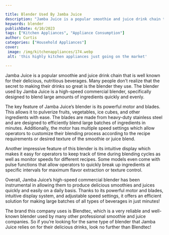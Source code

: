 ```yaml
---

title: Blender Used By Jamba Juice
description: "Jamba Juice is a popular smoothie and juice drink chain that is well known for their delicious, nutritious beverages. Many people ...get the full scoop"
keywords: blender
publishDate: 4/10/2023
tags: ["Kitchen Appliances", "Appliance Consumption"]
author: Curtis
categories: ["Household Appliances"]
cover: 
 image: /img/kitchenappliances/174.webp
 alt: 'this highly kitchen appliances just going on the market'

---
```


Jamba Juice is a popular smoothie and juice drink chain that is well known for their delicious, nutritious beverages. Many people don’t realize that the secret to making their drinks so great is the blender they use. The blender used by Jamba Juice is a high-speed commercial blender, specifically designed to blend large amounts of ingredients quickly and evenly. 

The key feature of Jamba Juice’s blender is its powerful motor and blades. This allows it to pulverize fruits, vegetables, ice cubes, and other ingredients with ease. The blades are made from heavy-duty stainless steel and are designed to efficiently blend large batches of ingredients in minutes. Additionally, the motor has multiple speed settings which allow operators to customize their blending process according to the recipe requirements or desired texture of the smoothie or juice blend. 

Another impressive feature of this blender is its intuitive display which makes it easy for operators to keep track of time during blending cycles as well as monitor speeds for different recipes. Some models even come with pulse functions that allow operators to quickly break up ingredients at specific intervals for maximum flavor extraction or texture control. 

Overall, Jamba Juice’s high-speed commercial blender has been instrumental in allowing them to produce delicious smoothies and juices quickly and easily on a daily basis. Thanks to its powerful motor and blades, intuitive display system, and adjustable speed settings, it offers an efficient solution for making large batches of all types of beverages in just minutes!

The brand this company uses is Blendtec, which is a very reliable and well-known blender used by many other professional smoothie and juice companies. So if you’re looking for the same type of blender that Jamba Juice relies on for their delicious drinks, look no further than Blendtec!
